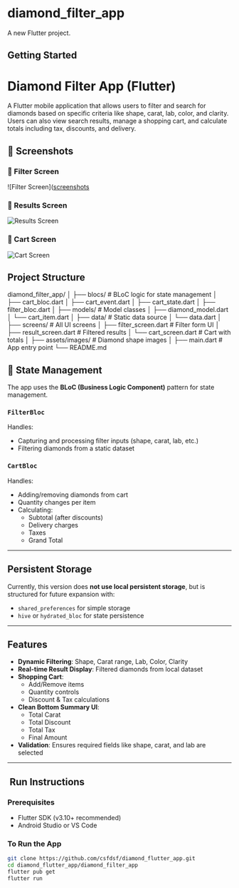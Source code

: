 # diamond_filter_app

A new Flutter project.

## Getting Started

#  Diamond Filter App (Flutter)

A Flutter mobile application that allows users to filter and search for diamonds based on specific criteria like shape, carat, lab, color, and clarity. Users can also view search results, manage a shopping cart, and calculate totals including tax, discounts, and delivery.

## 📸 Screenshots

### 🧮 Filter Screen
![Filter Screen]([screenshots](https://raw.githubusercontent.com/csfdsf/diamond_filter_app/main/assets/screenShots/filter_screen.jpg)

### 💎 Results Screen
![Results Screen](screenshots/result_screen.png)

### 🛒 Cart Screen
![Cart Screen](screenshots/cart_screen.png)

##  Project Structure

diamond_filter_app/ │ ├── blocs/ # BLoC logic for state management │ ├── cart_bloc.dart │ ├── cart_event.dart │ ├── cart_state.dart │ ├── filter_bloc.dart │ ├── models/ # Model classes │ ├── diamond_model.dart │ └── cart_item.dart │ ├── data/ # Static data source │ └── data.dart │ ├── screens/ # All UI screens │ ├── filter_screen.dart # Filter form UI │ ├── result_screen.dart # Filtered results │ └── cart_screen.dart # Cart with totals │ ├── assets/images/ # Diamond shape images │ ├── main.dart # App entry point └── README.md


## 🔄 State Management

The app uses the **BLoC (Business Logic Component)** pattern for state management.

###  `FilterBloc`
Handles:
- Capturing and processing filter inputs (shape, carat, lab, etc.)
- Filtering diamonds from a static dataset

###  `CartBloc`
Handles:
- Adding/removing diamonds from cart
- Quantity changes per item
- Calculating:
    - Subtotal (after discounts)
    - Delivery charges
    - Taxes
    - Grand Total

---

##  Persistent Storage

Currently, this version does **not use local persistent storage**, but is structured for future expansion with:

- `shared_preferences` for simple storage
- `hive` or `hydrated_bloc` for state persistence

---

##  Features

- **Dynamic Filtering**: Shape, Carat range, Lab, Color, Clarity
- **Real-time Result Display**: Filtered diamonds from local dataset
- **Shopping Cart**:
    - Add/Remove items
    - Quantity controls
    - Discount & Tax calculations
-  **Clean Bottom Summary UI**:
    - Total Carat
    - Total Discount
    - Total Tax
    - Final Amount
-  **Validation**: Ensures required fields like shape, carat, and lab are selected

---

## ️ Run Instructions

###  Prerequisites
- Flutter SDK (v3.10+ recommended)
- Android Studio or VS Code

###  To Run the App

```bash
git clone https://github.com/csfdsf/diamond_flutter_app.git
cd diamond_flutter_app/diamond_filter_app
flutter pub get
flutter run

